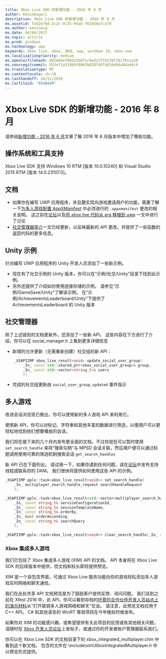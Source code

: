 ```yaml
---
title: Xbox Live SDK 的新增功能 - 2016 年 8 月
author: KevinAsgari
description: Xbox Live SDK 的新增功能 - 2016 年 8 月
ms.assetid: fa52e7bd-2c2c-4c25-94ab-761036a7ca79
ms.author: kevinasg
ms.date: 04/04/2017
ms.topic: article
ms.prod: windows
ms.technology: uwp
keywords: Xbox live, xbox, 游戏, uwp, windows 10, xbox one
ms.localizationpriority: medium
ms.openlocfilehash: 892b04e780d25b07ac9ed12ff62f0f101761ce20
ms.sourcegitcommit: 933e71a31989f8063b020746fdd16e9da94a44c4
ms.translationtype: MT
ms.contentlocale: zh-CN
ms.lasthandoff: 10/11/2018
ms.locfileid: "4540449"
---
```

# <a name="whats-new-for-the-xbox-live-sdk---august-2016"></a>Xbox Live SDK 的新增功能 - 2016 年 8 月

请参阅[新增功能 - 2016 年 6 月](1606-whats-new.md)文章了解 2016 年 6 月版本中增加了哪些功能。

## <a name="os-and-tool-support"></a>操作系统和工具支持
Xbox Live SDK 支持 Windows 10 RTM [版本 10.0.10240] 和 Visual Studio 2015 RTM [版本 14.0.23107.0]。

## <a name="documentation"></a>文档
- 如果你在编写 UWP 应用程序，并且要实现向游戏邀请用户的功能，需要了解一下[为多人游戏配置 AppXManifest](../multiplayer/service-configuration/configure-your-appxmanifest-for-multiplayer.md) 中必须进行的 ```.appxmanifest``` 更改的相关说明。  这之前在[论坛](https://forums.xboxlive.com)以及[将 xbox live 代码从 era 移植到 uwp](../using-xbox-live/porting-xbox-live-code-from-xdk-to-uwp.md) 一文中进行了讨论
- [社交管理器简介](../social-platform/intro-to-social-manager.md)一文已经更新，以反映最新的 API 更改，并提供了一些函数的返回代码的更多信息。

## <a name="unity-samples"></a>Unity 示例
针对编写 UWP 应用程序的 Unity 开发人员添加了一些新示例。
- 现在有了社交示例的 Unity 版本，你可以在“示例/社交/Unity”目录下找到此示例。
- 另外还提供了介绍如何使用连接存储的示例。  请参见“示例/GameSave/Unity”了解该示例。
在“示例/AchievementsLeaderboard/Unity”下提供了 AchievementsLeaderboard 的 Unity 版本

## <a name="social-manager"></a>社交管理器
除了上述提到的文档更新外，还添加了一些新 API。  这些内容在下方进行了介绍，你可以在 social_manager.h 上看到更多详细信息

- 新增的允许更新（无需重新创建）社交组的新 API：

```cpp
    _XSAPIIMP xbox_live_result<void> update_social_user_group(
        _In_ const std::shared_ptr<xbox_social_user_group>& group,
        _In_ const std::vector<string_t>& users
        );
```
- 完成的社交组更新由 ```social_user_group_updated``` 事件指示


## <a name="multiplayer"></a>多人游戏
改进会话浏览现已推出，你可以使用新的多人游戏 API 来利用它。

使用新 API，你可以对标记、字符串和其他丰富的数据进行筛选，以便用户可以更轻松地找到他们想要播放的会话。

我们将在接下来的几个月内发布更全面的文档，不过你现在可以暂时使用 ```set_search_handle``` 来将“搜索句柄”与 MPSD 会话关联，然后用户便可以通过标题调用使用可靠的筛选机制搜索会话 ```get_search_handles```

新 API 已在下面列出。  请试用一下，如果你遇到任何问题，请在[论坛](https://forums.xboxlive.com)中发布支持线程或联系你的 DAM。  我们很快将提供如何使用这些 API 的示例。

```cpp
_XSAPIIMP pplx::task<xbox_live_result<void>> set_search_handle(
    _In_ multiplayer_search_handle_request searchHandleRequest
    );
```

```cpp
_XSAPIIMP pplx::task<xbox_live_result<std::vector<multiplayer_search_handle_details>>> get_search_handles(
    _In_ const string_t& serviceConfigurationId,
    _In_ const string_t& sessionTemplateName,
    _In_ const string_t& orderBy,
    _In_ bool orderAscending,
    _In_ const string_t& searchQuery
    );
```

```cpp
_XSAPIIMP pplx::task<xbox_live_result<void>> clear_search_handle(_In_ const string_t& handleId);
```

### <a name="xbox-integrated-multiplayer"></a>Xbox 集成多人游戏

我们已包括了 Xbox 集成多人游戏 (XIM) API 的文档。  API 本身将在 Xbox Live SDK 的后续版本中提供，但文档和标头即将提供预览。

XIM 是一个自包含界面，可通过 Xbox Live 服务功能向你的游戏轻松添加多人游戏实时网络和聊天通信。

我们在此处共享 API 文档预览是为了鼓励客户提供反馈、询问问题。 我们谈到之前在 Xfest 2016 中，此 API，你可以看到存档的[托管的合作伙伴开发人员站点上的演示材料](https://developer.xboxlive.com/en-us/platform/documentlibrary/events/Pages/Xfest2016.aspx)从"打开密钥多人游戏网络和聊天"交谈。 请注意，此预览文档仅用于 C++ API。 C# 和其他语言的 WinRT 等效项将在今年晚些时候发布。

如果你对 XIM 的功能感兴趣，或希望提供有关此项目的反馈或有其他相关问题，请随时在 [Xbox 开发人员论坛](https://forums.xboxlive.com/)上发帖子，或通过你的开发者帐户管理器联系我们。

你可以在 Xbox Live SDK 的文档目录下的 xbox_integrated_multiplayer.chm 中看到这个新文档。  包含的文件在 \include\xim\XboxIntegratedMultiplayer.h 中以预览形式提供。  
